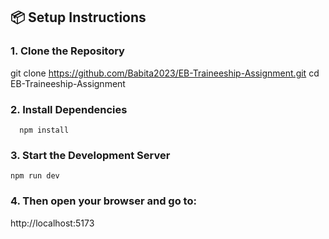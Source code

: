 <!-- # React + Vite

This template provides a minimal setup to get React working in Vite with HMR and some ESLint rules.

Currently, two official plugins are available:

- [@vitejs/plugin-react](https://github.com/vitejs/vite-plugin-react/blob/main/packages/plugin-react/README.md) uses [Babel](https://babeljs.io/) for Fast Refresh
- [@vitejs/plugin-react-swc](https://github.com/vitejs/vite-plugin-react-swc) uses [SWC](https://swc.rs/) for Fast Refresh

## Expanding the ESLint configuration

If you are developing a production application, we recommend using TypeScript and enable type-aware lint rules. Check out the [TS template](https://github.com/vitejs/vite/tree/main/packages/create-vite/template-react-ts) to integrate TypeScript and [`typescript-eslint`](https://typescript-eslint.io) in your project. -->




## 📦 Setup Instructions

### 1. Clone the Repository
  
  git clone https://github.com/Babita2023/EB-Traineeship-Assignment.git
   cd EB-Traineeship-Assignment

### 2. Install Dependencies

      npm install

 ### 3. Start the Development Server

    npm run dev

### 4.  Then open your browser and go to:
 http://localhost:5173